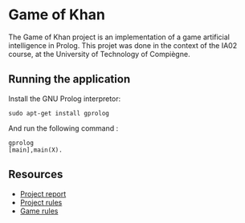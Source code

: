 # Game of Khan

The Game of Khan project is an implementation of a game artificial intelligence in Prolog.
This projet was done in the context of the IA02 course, at the University of Technology of Compiègne.

## Running the application

Install the GNU Prolog interpretor:

```
sudo apt-get install gprolog
```

And run the following command :

```
gprolog
[main],main(X).
```

## Resources

- [Project report](https://github.com/tgalopin/khan-artificial-intelligence/raw/master/res/rapport.pdf)
- [Project rules](https://github.com/tgalopin/khan-artificial-intelligence/raw/master/res/projet.pdf)
- [Game rules](https://github.com/tgalopin/khan-artificial-intelligence/raw/master/res/regles_khan.pdf)